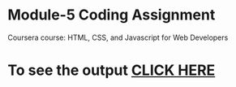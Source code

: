 
# Module-5 Coding Assignment

Coursera course: HTML, CSS, and Javascript for Web Developers

# To see the output [CLICK HERE](https://fozz101.github.io/coursera-web-developers/module5-solution/)
